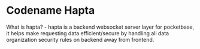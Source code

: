 # Codename Hapta

What is hapta? - hapta is a backend websocket server layer for pocketbase, it helps make requesting data efficient/secure by handling all data organization security rules on backend away from frontend.

